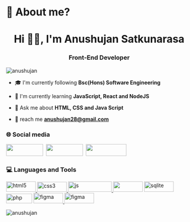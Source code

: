 <h1>🤔 About me?</h1>
<h1 align="center">Hi ✌🏽, I'm Anushujan Satkunarasa</h1>
<h3 align="center">Front-End Developer</h3>

<p align="left"> <img src="https://komarev.com/ghpvc/?username=anushujan&label=Profile%20views&color=0e75b6&style=flat" alt="anushujan" /> </p>

- 🎓 I'm currently following **Bsc(Hons) Software Engineering**

- 📖 I'm currently learning **JavaScript, React and NodeJS**

- 💬 Ask me about **HTML, CSS and Java Script**

- 📮 reach me **anushujan28@gmail.com**


<h3 align="left">🌐 Social media</h3>
<p align="left">
<a href="https://www.youtube.com/channel/UC_sndH7eiQFJcikNSQ0QMHA" target="blank"><img height="32" width="100" src="https://img.shields.io/badge/YouTube-FF0000?style=for-the-badge&logo=youtube&logoColor=white"/></a>&nbsp;
<a href="https://www.linkedin.com/in/anushujansatkunarasa/" target="blank"><img height="32" width="100" src="https://img.shields.io/badge/LinkedIn-0077B5?style=for-the-badge&logo=linkedin&logoColor=white"/></a>&nbsp;                                                                     
<a href="https://instagram.com/anushujansatkunarasa" target="blank"><img height="32" width="110" src="https://img.shields.io/badge/Instagram-E4405F?style=for-the-badge&logo=instagram&logoColor=white" /></a>
</p>

<h3 align="left">💻 Languages and Tools</h3>
<p align="left"> 
<a href="https://www.w3.org/html/" target="_blank" rel="noreferrer"> <img src="https://img.shields.io/badge/HTML5-E34F26?style=for-the-badge&logo=html5&logoColor=white" alt="html5"  width="80" height="28"/> </a> 
<a href="https://www.w3.org/Style/CSS/Overview.en.html" target="_blank" rel="noreferrer"><img src="https://img.shields.io/badge/CSS3-1572B6?style=for-the-badge&logo=css3&logoColor=white" alt="css3" width="80" height="27"/> </a>  
<a href="https://www.javascript.com" target="_blank" rel="noreferrer"><img src="https://img.shields.io/badge/javascript-%23323330.svg?style=for-the-badge&logo=javascript&logoColor=%23F7DF1E" alt="js" width="118" height="28"/> </a> 
<a href="https://react.dev" target="_blank" rel="noreferrer"><img img height="28" width="80" src="https://img.shields.io/badge/react-%2320232a.svg?style=for-the-badge&logo=react&logoColor=%2361DAFB alt="react"/></a> 
<a href="https://www.sqlite.org/" target="_blank" rel="noreferrer"> <img img width="80" height="28"  src="https://img.shields.io/badge/sqlite-%2307405e.svg?style=for-the-badge&logo=sqlite&logoColor=white" alt="sqlite"/> </a> 
<a href="https://www.php.net" target="_blank" rel="noreferrer"> <img src="https://img.shields.io/badge/PHP-777BB4?style=for-the-badge&logo=php&logoColor=white" alt="php" width="70" height="26"/></a>
<a href="https://www.figma.com/" target="_blank" rel="noreferrer"> <img src="https://img.shields.io/badge/figma-%23F24E1E.svg?style=for-the-badge&logo=figma&logoColor=white" alt="figma" width="80" height="28"/> </a> 
<a href="https://www.canva.com" target="_blank" rel="noreferrer"> <img src="https://img.shields.io/badge/Canva-%2300C4CC.svg?style=for-the-badge&logo=Canva&logoColor=white" alt="figma" width="80" height="28"/> </a> 
</p>

<p><img align="left" src="https://github-readme-stats.vercel.app/api/top-langs?username=anushujan&show_icons=true&locale=en&layout=compact" alt="anushujan" /></p>


